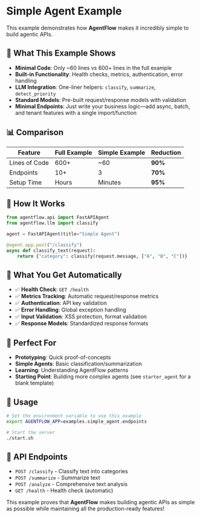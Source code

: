 # Simple Agent Example

This example demonstrates how **AgentFlow** makes it incredibly simple to build agentic APIs.

## 🎯 **What This Example Shows**

- **Minimal Code**: Only ~60 lines vs 600+ lines in the full example
- **Built-in Functionality**: Health checks, metrics, authentication, error handling
- **LLM Integration**: One-liner helpers: `classify`, `summarize`, `detect_priority`
- **Standard Models**: Pre-built request/response models with validation
- **Minimal Endpoints**: Just write your business logic—add async, batch, and tenant features with a single import/function

## 📊 **Comparison**

| Feature | Full Example | Simple Example | Reduction |
|---------|-------------|----------------|-----------|
| Lines of Code | 600+ | ~60 | **90%** |
| Endpoints | 10+ | 3 | **70%** |
| Setup Time | Hours | Minutes | **95%** |

## 🚀 **How It Works**

```python
from agentflow.api import FastAPIAgent
from agentflow.llm import classify

agent = FastAPIAgent(title="Simple Agent")

@agent.app.post("/classify")
async def classify_text(request):
    return {"category": classify(request.message, ["A", "B", "C"])}
```

## 🌟 **What You Get Automatically**

- ✅ **Health Check**: `GET /health`
- ✅ **Metrics Tracking**: Automatic request/response metrics
- ✅ **Authentication**: API key validation
- ✅ **Error Handling**: Global exception handling
- ✅ **Input Validation**: XSS protection, format validation
- ✅ **Response Models**: Standardized response formats

## 🎯 **Perfect For**

- **Prototyping**: Quick proof-of-concepts
- **Simple Agents**: Basic classification/summarization
- **Learning**: Understanding AgentFlow patterns
- **Starting Point**: Building more complex agents (see `starter_agent` for a blank template)

## 📝 **Usage**

```bash
# Set the environment variable to use this example
export AGENTFLOW_APP=examples.simple_agent.endpoints

# Start the server
./start.sh
```

## 🔗 **API Endpoints**

- `POST /classify` - Classify text into categories
- `POST /summarize` - Summarize text
- `POST /analyze` - Comprehensive text analysis
- `GET /health` - Health check (automatic)

This example proves that **AgentFlow** makes building agentic APIs as simple as possible while maintaining all the production-ready features! 